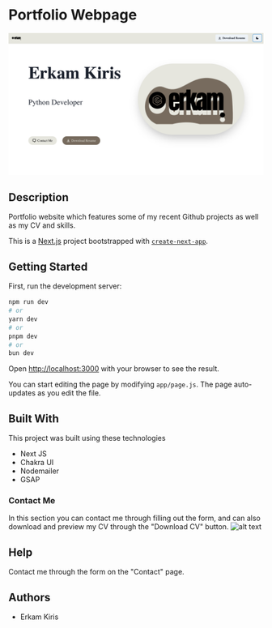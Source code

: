# Portfolio Webpage
![alt text](/public/portfolio-screenshot.png)

## Description

Portfolio website which features some of my recent Github projects as well as my CV and skills.

This is a [Next.js](https://nextjs.org/) project bootstrapped with [`create-next-app`](https://github.com/vercel/next.js/tree/canary/packages/create-next-app).

## Getting Started

First, run the development server:

```bash
npm run dev
# or
yarn dev
# or
pnpm dev
# or
bun dev
```

Open [http://localhost:3000](http://localhost:3000) with your browser to see the result.

You can start editing the page by modifying `app/page.js`. The page auto-updates as you edit the file.


## Built With
This project was built using these technologies 
- Next JS
- Chakra UI
- Nodemailer
- GSAP

### Contact Me
In this section you can contact me through filling out the form, and can also download and preview my CV through the "Download CV" button.
![alt text](https://github.com/erkamkrs/portfolio/blob/master/static/images/contact-me-section.png)

## Help

Contact me through the form on the "Contact" page.

## Authors

* Erkam Kiris 
